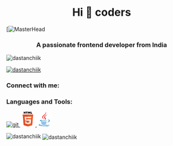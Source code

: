 <h1 align="center">Hi 👋 coders </h1>

[![MasterHead](https://user-images.githubusercontent.com/117820555/210172176-d70c2eac-4239-469d-b512-ff9fc216de24.png)

<h3 align="center">A passionate frontend developer from India</h3>


<p align="left"> <img src="https://komarev.com/ghpvc/?username=dastanchiik&label=Profile%20views&color=0e75b6&style=flat" alt="dastanchiik" /> </p>

<p align="left"> <a href="https://github.com/ryo-ma/github-profile-trophy"><img src="https://github-profile-trophy.vercel.app/?username=dastanchiik" alt="dastanchiik" /></a> </p>

<h3 align="left">Connect with me:</h3>
<p align="left">
</p>

<h3 align="left">Languages and Tools:</h3>
<p align="left"> <a href="https://git-scm.com/" target="_blank" rel="noreferrer"> <img src="https://www.vectorlogo.zone/logos/git-scm/git-scm-icon.svg" alt="git" width="40" height="40"/> </a> <a href="https://www.w3.org/html/" target="_blank" rel="noreferrer"> <img src="https://raw.githubusercontent.com/devicons/devicon/master/icons/html5/html5-original-wordmark.svg" alt="html5" width="40" height="40"/> </a> <a href="https://www.java.com" target="_blank" rel="noreferrer"> <img src="https://raw.githubusercontent.com/devicons/devicon/master/icons/java/java-original.svg" alt="java" width="40" height="40"/> </a> </p>

<p><img align="left" src="https://github-readme-stats.vercel.app/api/top-langs?username=dastanchiik&show_icons=true&locale=en&layout=compact" alt="dastanchiik" /></p>

<p>&nbsp;<img align="center" src="https://github-readme-stats.vercel.app/api?username=dastanchiik&show_icons=true&locale=en" alt="dastanchiik" /></p>
